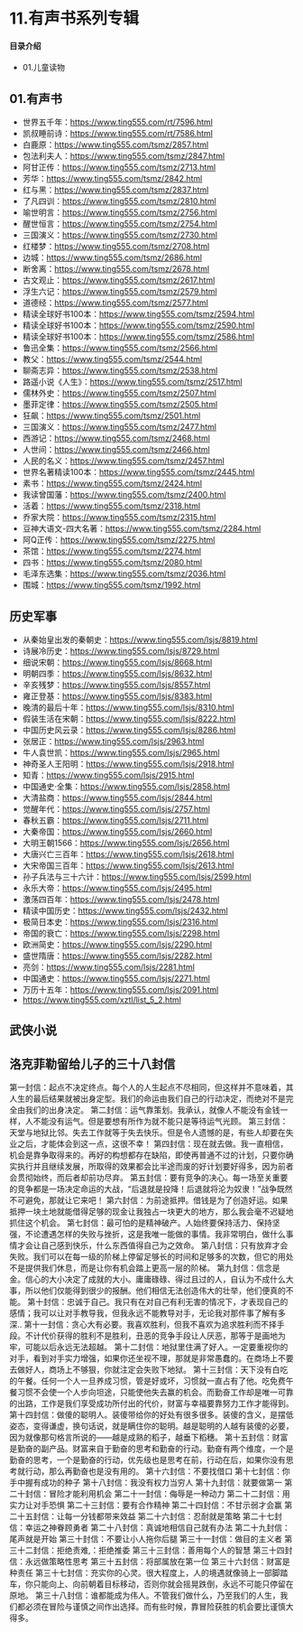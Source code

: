 # 11.有声书系列专辑
#### 目录介绍
- 01.儿童读物




## 01.有声书

- 世界五千年：https://www.ting555.com/rt/7596.html
- 凯叔睡前诗：https://www.ting555.com/rt/7586.html
- 白鹿原：https://www.ting555.com/tsmz/2857.html
- 包法利夫人：https://www.ting555.com/tsmz/2847.html
- 阿甘正传：https://www.ting555.com/tsmz/2713.html
- 芳华：https://www.ting555.com/tsmz/2842.html
- 红与黑：https://www.ting555.com/tsmz/2837.html
- 了凡四训：https://www.ting555.com/tsmz/2810.html
- 喻世明言：https://www.ting555.com/tsmz/2756.html
- 醒世恒言：https://www.ting555.com/tsmz/2754.html
- 三国演义：https://www.ting555.com/tsmz/2730.html
- 红楼梦：https://www.ting555.com/tsmz/2708.html
- 边城：https://www.ting555.com/tsmz/2686.html
- 断舍离：https://www.ting555.com/tsmz/2678.html
- 古文观止：https://www.ting555.com/tsmz/2617.html
- 浮生六记：https://www.ting555.com/tsmz/2579.html
- 道德经：https://www.ting555.com/tsmz/2577.html
- 精读全球好书100本：https://www.ting555.com/tsmz/2594.html
- 精读全球好书100本：https://www.ting555.com/tsmz/2590.html
- 精读全球好书100本：https://www.ting555.com/tsmz/2586.html
- 鲁迅全集：https://www.ting555.com/tsmz/2566.html
- 教父：https://www.ting555.com/tsmz/2544.html
- 聊斋志异：https://www.ting555.com/tsmz/2538.html
- 路遥小说《人生》：https://www.ting555.com/tsmz/2517.html
- 儒林外史：https://www.ting555.com/tsmz/2507.html
- 墨菲定律：https://www.ting555.com/tsmz/2505.html
- 狂飙：https://www.ting555.com/tsmz/2501.html
- 三国演义：https://www.ting555.com/tsmz/2477.html
- 西游记：https://www.ting555.com/tsmz/2468.html
- 人世间：https://www.ting555.com/tsmz/2466.html
- 人民的名义：https://www.ting555.com/tsmz/2457.html
- 世界名著精读100本：https://www.ting555.com/tsmz/2445.html
- 素书：https://www.ting555.com/tsmz/2424.html
- 我读曾国藩：https://www.ting555.com/tsmz/2400.html
- 活着：https://www.ting555.com/tsmz/2318.html
- 乔家大院：https://www.ting555.com/tsmz/2315.html
- 豆神大语文-四大名著：https://www.ting555.com/tsmz/2284.html
- 阿Q正传：https://www.ting555.com/tsmz/2275.html
- 茶馆：https://www.ting555.com/tsmz/2274.html
- 四书：https://www.ting555.com/tsmz/2080.html
- 毛泽东选集：https://www.ting555.com/tsmz/2036.html
- 围城：https://www.ting555.com/tsmz/1992.html



## 历史军事

- 从秦始皇出发的秦朝史：https://www.ting555.com/lsjs/8819.html
- 诗展冷历史：https://www.ting555.com/lsjs/8729.html
- 细说宋朝：https://www.ting555.com/lsjs/8668.html
- 明朝四季：https://www.ting555.com/lsjs/8632.html
- 辛亥残梦：https://www.ting555.com/lsjs/8557.html
- 雍正登基：https://www.ting555.com/lsjs/8383.html
- 晚清的最后十年：https://www.ting555.com/lsjs/8310.html
- 假装生活在宋朝：https://www.ting555.com/lsjs/8222.html
- 中国历史风云录：https://www.ting555.com/lsjs/8286.html
- 张居正：https://www.ting555.com/lsjs/2963.html
- 牛人袁世凯：https://www.ting555.com/lsjs/2965.html
- 神奇圣人王阳明：https://www.ting555.com/lsjs/2918.html
- 知青：https://www.ting555.com/lsjs/2915.html
- 中国通史·全集：https://www.ting555.com/lsjs/2858.html
- 大清盐商：https://www.ting555.com/lsjs/2844.html
- 觉醒年代：https://www.ting555.com/lsjs/2757.html
- 春秋五霸：https://www.ting555.com/lsjs/2711.html
- 大秦帝国：https://www.ting555.com/lsjs/2660.html
- 大明王朝1566：https://www.ting555.com/lsjs/2656.html
- 大唐兴亡三百年：https://www.ting555.com/lsjs/2618.html
- 大宋帝国三百年：https://www.ting555.com/lsjs/2613.html
- 孙子兵法与三十六计：https://www.ting555.com/lsjs/2599.html
- 永乐大帝：https://www.ting555.com/lsjs/2495.html
- 激荡四百年：https://www.ting555.com/lsjs/2478.html
- 精读中国历史：https://www.ting555.com/lsjs/2432.html
- 极简日本史：https://www.ting555.com/lsjs/2316.html
- 帝国的衰亡：https://www.ting555.com/lsjs/2298.html
- 欧洲简史：https://www.ting555.com/lsjs/2290.html
- 盛世隋唐：https://www.ting555.com/lsjs/2282.html
- 亮剑：https://www.ting555.com/lsjs/2281.html
- 中国通史：https://www.ting555.com/lsjs/2271.html
- 万历十五年：https://www.ting555.com/lsjs/2091.html
- https://www.ting555.com/xztl/list_5_2.html


## 武侠小说



## 洛克菲勒留给儿子的三十八封信

第一封信：起点不决定终点。每个人的人生起点不尽相同，但这样并不意味着，其人生的最后结果就被出身定型。我们的命运由我们自己的行动决定，而绝对不是完全由我们的出身决定。
第二封信：运气靠策划。我承认，就像人不能没有金钱一样，人不能没有运气。但是要想有所作为就不能只是等待运气光顾。
第三封信：天堂与地狱比邻。失去工作就等于失去快乐。但是令人遗憾的是，有些人却要在失业之后，才能体会到这一点，这很不幸！
第四封信：现在就去做。我一直相信，机会是靠争取得来的。再好的构想都存在缺陷，即使再普通不过的计划，只要你确实执行并且继续发展，所取得的效果都会比半途而废的好计划要好得多，因为前者会贯彻始终，而后者却前功尽弃。
第五封信：要有竞争的决心。每一场至关重要的竞争都是一场决定命运的大战，“后退就是投降！后退就将沦为奴隶！”战争既然不可避免，那就让它来吧！
第六封信：为前途抵押。借钱是为了创造好运。如果抵押一块土地就能借得足够的现金让我独占一块更大的地方，那么我会毫不迟疑地抓住这个机会。
第七封信：最可怕的是精神破产。人始终要保持活力、保持坚强，不论遭遇怎样的失败与挫折，这是我唯一能做的事情。我非常明白，做什么事情才会让自己感到快乐，什么东西值得自己为之效命。
第八封信：只有放弃才会失败。我们可以在每一级的阶梯上停留足够长的时间和足够多的次数，但它的用处不是提供我们休息，而是让你有机会踏上更高一层的阶梯。
第九封信：信念是金。信心的大小决定了成就的大小。庸庸碌碌、得过且过的人，自认为不成什么大事，所以他们仅能得到很少的报酬。他们相信无法创造伟大的壮举，他们便真的不能。
第十封信：忠诚于自己。我只有在对自己有利无害的情况下，才表现自己的感情；我可以让对手教导我，但我永远不能教导对手，无论我对那件事了解有多深..
第十一封信：贪心大有必要。我喜欢胜利，但我不喜欢为追求胜利而不择手段。不计代价获得的胜利不是胜利，丑恶的竞争手段让人厌恶，那等于是画地为牢，可能以后永远无法超越。
第十二封信：地狱里住满了好人。一定要重视你的对手，看到对手实力增强，如果你还坐视不理，那就是非常愚蠢的。在商场上不要去做好人，商场上不够狠，你就注定会失败下地狱。
第十三封信：天下没有白吃的午餐。任何一个人一旦养成习惯，管是好或坏，习惯就一直占有了他。吃免费午餐习惯不会使一个人步向坦途，只能使他失去赢的机会。而勤奋工作却是唯一可靠的出路，工作是我们享受成功所付出的代价，财富与幸福要靠努力工作才能得到。
第十四封信：做傻的聪明人。装傻带给你的好处有很多很多。装傻的含义，是摆低姿态，变得谦虚，换句话说，就是瞒住你的聪明。越是聪明的人越有装傻的必要，因为就像那句格言所说的——越是成熟的稻子，越垂下稻穗。
第十五封信：财富是勤奋的副产品。财富来自于勤奋的思考和勤奋的行动。勤奋有两个维度，一个是勤奋的思考，一个是勤奋的行动，优先级也是思考在前，行动在后，如果你没有思考就行动，那么再勤奋也是没有用的。
第十六封信：不要找借口
第十七封信：你手中握有成功的种子
第十八封信：我没有权力当穷人
第十九封信：就要做第一
第二十封信：冒险才能利用机会
第二十一封信：侮辱是一种动力
第二十二封信：用实力让对手恐惧
第二十三封信：要有合作精神
第二十四封信：不甘示弱才会赢
第二十五封信：让每一分钱都带来效益
第二十六封信：忍耐就是策略
第二十七封信：幸运之神眷顾勇者
第二十八封信：真诚地相信自己就有办法
第二十九封信：尾声就是开始
第三十封信：不要让小人拖你后腿
第三十一封信：做目的主义者
第三十二封信：拒绝责难,：拒绝推委
第三十三封信：善用每个人的智慧
第三十四封信：永远做策略性思考
第三十五封信：将部属放在第一位
第三十六封信：财富是种责任
第三十七封信：充实你的心灵。很大程度上，人的境遇就像骑上一部脚踏车，你只能向上、向前朝着目标移动，否则你就会摇晃跌倒，永远不可能只停留在原地。
第三十八封信：谁都能成为伟人。不管我们做什么，乃至我们的人生，我们都必须在冒险与谨慎之间作出选择。而有些时候，靠冒险获胜的机会要比谨慎大得多。



